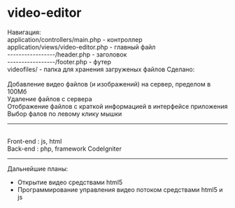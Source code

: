 video-editor
============
Навигация:
<br>application/controllers/main.php - контроллер
<br>application/views/video-editor.php - главный файл
<br>-----------------/header.php - заголовок
<br>-----------------/footer.php - футер
<br>videofiles/ - папка для хранения загруженых файлов
Сделано:
<br>
<br>Добавление видео файлов (и изображений) на сервер, пределом в 100Мб
<br>Удаление файлов с сервера
<br>Отображение файлов с краткой информацией в интерфейсе приложения 
<br>Выбор фалов по левому клику мышки
<hr>
<br>Front-end : js, html
<br>Back-end : php, framework CodeIgniter 
<hr>
Дальнейшие планы:
<ul> 
 <li> Открытие видео средствами html5</li>
 <li> Программирование управления видео потоком средствами html5 и js</li>
</ul>
